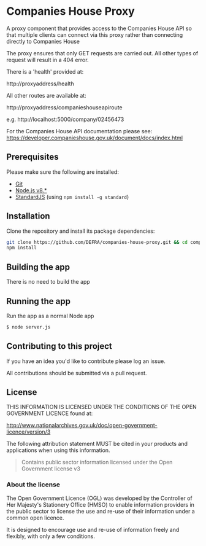 # Companies House Proxy

A proxy component that provides access to the Companies House API so that multiple clients can connect via this proxy rather than connecting directly to Companies House

The proxy ensures that only GET requests are carried out. All other types of request will result in a 404 error.

There is a 'health' provided at:

http://proxyaddress/health

All other routes are available at:

http://proxyaddress/companieshouseapiroute

e.g. http://localhost:5000/company/02456473

For the Companies House API documentation please see: https://developer.companieshouse.gov.uk/document/docs/index.html

## Prerequisites

Please make sure the following are installed:

- [Git](https://git-scm.com/book/en/v2/Getting-Started-Installing-Git)
- [Node.js v8.*](https://nodejs.org/en/)
- [StandardJS](https://standardjs.com/) (using `npm install -g standard`)

## Installation

Clone the repository and install its package dependencies:

```bash
git clone https://github.com/DEFRA/companies-house-proxy.git && cd companies-house-proxy
npm install
```

## Building the app

There is no need to build the app

## Running the app

Run the app as a normal Node app

```sh
$ node server.js
```

## Contributing to this project

If you have an idea you'd like to contribute please log an issue.

All contributions should be submitted via a pull request.

## License

THIS INFORMATION IS LICENSED UNDER THE CONDITIONS OF THE OPEN GOVERNMENT LICENCE found at:

<http://www.nationalarchives.gov.uk/doc/open-government-licence/version/3>

The following attribution statement MUST be cited in your products and applications when using this information.

>Contains public sector information licensed under the Open Government license v3

### About the license

The Open Government Licence (OGL) was developed by the Controller of Her Majesty's Stationery Office (HMSO) to enable information providers in the public sector to license the use and re-use of their information under a common open licence.

It is designed to encourage use and re-use of information freely and flexibly, with only a few conditions.
